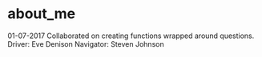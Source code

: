 # about_me
01-07-2017 Collaborated on creating functions wrapped around questions.
Driver: Eve Denison
Navigator: Steven Johnson

